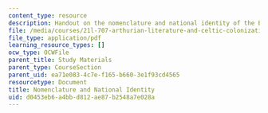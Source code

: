 ```yaml
---
content_type: resource
description: Handout on the nomenclature and national identity of the British Isles.
file: /media/courses/21l-707-arthurian-literature-and-celtic-colonization-spring-2005/d0453eb6a4bbd812ae87b2548a7e028a_1a_nome_nati_ide.pdf
file_type: application/pdf
learning_resource_types: []
ocw_type: OCWFile
parent_title: Study Materials
parent_type: CourseSection
parent_uid: ea71e083-4c7e-f165-b660-3e1f93cd4565
resourcetype: Document
title: Nomenclature and National Identity
uid: d0453eb6-a4bb-d812-ae87-b2548a7e028a
---
```

